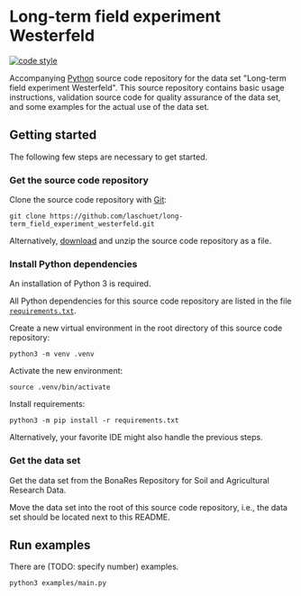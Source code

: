 # Long-term field experiment Westerfeld

[![code style](https://img.shields.io/badge/code%20style-black-black)](https://github.com/psf/black)

Accompanying [Python](https://www.python.org) source code repository for the data set
"Long-term field experiment Westerfeld". This source repository contains basic usage instructions, validation source
code for quality assurance of the data set, and some examples for the actual use of the data set.

## Getting started

The following few steps are necessary to get started.

### Get the source code repository

Clone the source code repository with [Git](https://www.git-scm.com):
```
git clone https://github.com/laschuet/long-term_field_experiment_westerfeld.git
```

Alternatively, [download](https://github.com/laschuet/long-term_field_experiment_westerfeld/archive/refs/heads/main.zip)
and unzip the source code repository as a file.

### Install Python dependencies

An installation of Python 3 is required.

All Python dependencies for this source code repository are listed in the file [`requirements.txt`](requirements.txt).

Create a new virtual environment in the root directory of this source code repository:
```
python3 -m venv .venv
```

Activate the new environment:
```
source .venv/bin/activate
```

Install requirements:
```
python3 -m pip install -r requirements.txt
```

Alternatively, your favorite IDE might also handle the previous steps.

### Get the data set

Get the data set from the BonaRes Repository for Soil and Agricultural Research Data.

Move the data set into the root of this source code repository, i.e., the data set should be located next to this
README.

## Run examples

There are (TODO: specify number) examples.

```
python3 examples/main.py
```
